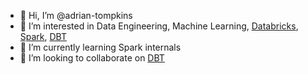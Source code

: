 - 👋 Hi, I’m @adrian-tompkins
- 👀 I’m interested in Data Engineering, Machine Learning, [Databricks](https://databricks.com/), [Spark](https://github.com/apache/spark), [DBT](https://github.com/dbt-labs/dbt)
- 🌱 I’m currently learning Spark internals
- 💞️ I’m looking to collaborate on [DBT](https://github.com/dbt-labs/dbt)
